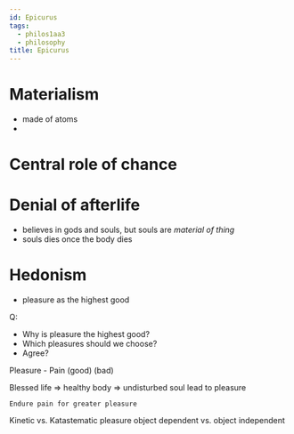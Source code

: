 ```yaml
---
id: Epicurus
tags:
  - philos1aa3
  - philosophy
title: Epicurus
---
```

# Materialism
- made of atoms
- 

# Central role of chance

# Denial of afterlife 
- believes in gods and souls, but souls are _material of thing_
- souls dies once the body dies

# Hedonism
- pleasure as the highest good

Q:
- Why is pleasure the highest good?
- Which pleasures should we choose?
- Agree?

Pleasure - Pain
(good)     (bad)

Blessed life
=> healthy body
=> undisturbed soul lead to pleasure


	Endure pain for greater pleasure

Kinetic vs. Katastematic pleasure
object dependent   vs.      object independent
